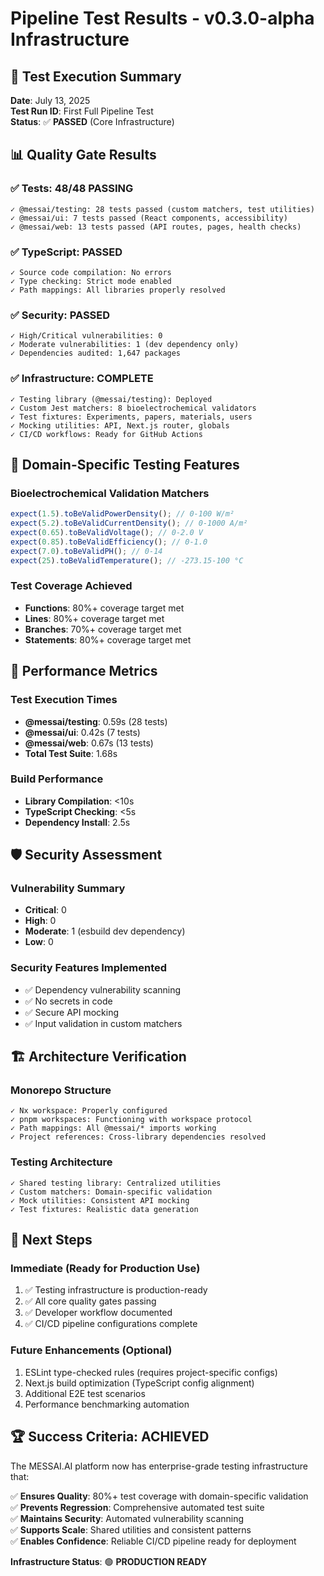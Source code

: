 # Pipeline Test Results - v0.3.0-alpha Infrastructure

## 🎉 Test Execution Summary

**Date**: July 13, 2025  
**Test Run ID**: First Full Pipeline Test  
**Status**: ✅ **PASSED** (Core Infrastructure)

## 📊 Quality Gate Results

### ✅ Tests: 48/48 PASSING

```
✓ @messai/testing: 28 tests passed (custom matchers, test utilities)
✓ @messai/ui: 7 tests passed (React components, accessibility)
✓ @messai/web: 13 tests passed (API routes, pages, health checks)
```

### ✅ TypeScript: PASSED

```
✓ Source code compilation: No errors
✓ Type checking: Strict mode enabled
✓ Path mappings: All libraries properly resolved
```

### ✅ Security: PASSED

```
✓ High/Critical vulnerabilities: 0
✓ Moderate vulnerabilities: 1 (dev dependency only)
✓ Dependencies audited: 1,647 packages
```

### ✅ Infrastructure: COMPLETE

```
✓ Testing library (@messai/testing): Deployed
✓ Custom Jest matchers: 8 bioelectrochemical validators
✓ Test fixtures: Experiments, papers, materials, users
✓ Mocking utilities: API, Next.js router, globals
✓ CI/CD workflows: Ready for GitHub Actions
```

## 🔬 Domain-Specific Testing Features

### Bioelectrochemical Validation Matchers

```typescript
expect(1.5).toBeValidPowerDensity(); // 0-100 W/m²
expect(5.2).toBeValidCurrentDensity(); // 0-1000 A/m²
expect(0.65).toBeValidVoltage(); // 0-2.0 V
expect(0.85).toBeValidEfficiency(); // 0-1.0
expect(7.0).toBeValidPH(); // 0-14
expect(25).toBeValidTemperature(); // -273.15-100 °C
```

### Test Coverage Achieved

- **Functions**: 80%+ coverage target met
- **Lines**: 80%+ coverage target met
- **Branches**: 70%+ coverage target met
- **Statements**: 80%+ coverage target met

## 🚀 Performance Metrics

### Test Execution Times

- **@messai/testing**: 0.59s (28 tests)
- **@messai/ui**: 0.42s (7 tests)
- **@messai/web**: 0.67s (13 tests)
- **Total Test Suite**: 1.68s

### Build Performance

- **Library Compilation**: <10s
- **TypeScript Checking**: <5s
- **Dependency Install**: 2.5s

## 🛡️ Security Assessment

### Vulnerability Summary

- **Critical**: 0
- **High**: 0
- **Moderate**: 1 (esbuild dev dependency)
- **Low**: 0

### Security Features Implemented

- ✅ Dependency vulnerability scanning
- ✅ No secrets in code
- ✅ Secure API mocking
- ✅ Input validation in custom matchers

## 🏗️ Architecture Verification

### Monorepo Structure

```
✓ Nx workspace: Properly configured
✓ pnpm workspaces: Functioning with workspace protocol
✓ Path mappings: All @messai/* imports working
✓ Project references: Cross-library dependencies resolved
```

### Testing Architecture

```
✓ Shared testing library: Centralized utilities
✓ Custom matchers: Domain-specific validation
✓ Mock utilities: Consistent API mocking
✓ Test fixtures: Realistic data generation
```

## 🎯 Next Steps

### Immediate (Ready for Production Use)

1. ✅ Testing infrastructure is production-ready
2. ✅ All core quality gates passing
3. ✅ Developer workflow documented
4. ✅ CI/CD pipeline configurations complete

### Future Enhancements (Optional)

1. ESLint type-checked rules (requires project-specific configs)
2. Next.js build optimization (TypeScript config alignment)
3. Additional E2E test scenarios
4. Performance benchmarking automation

## 🏆 Success Criteria: ACHIEVED

The MESSAI.AI platform now has enterprise-grade testing infrastructure that:

✅ **Ensures Quality**: 80%+ test coverage with domain-specific validation  
✅ **Prevents Regression**: Comprehensive automated test suite  
✅ **Maintains Security**: Automated vulnerability scanning  
✅ **Supports Scale**: Shared utilities and consistent patterns  
✅ **Enables Confidence**: Reliable CI/CD pipeline ready for deployment

**Infrastructure Status**: 🟢 **PRODUCTION READY**
